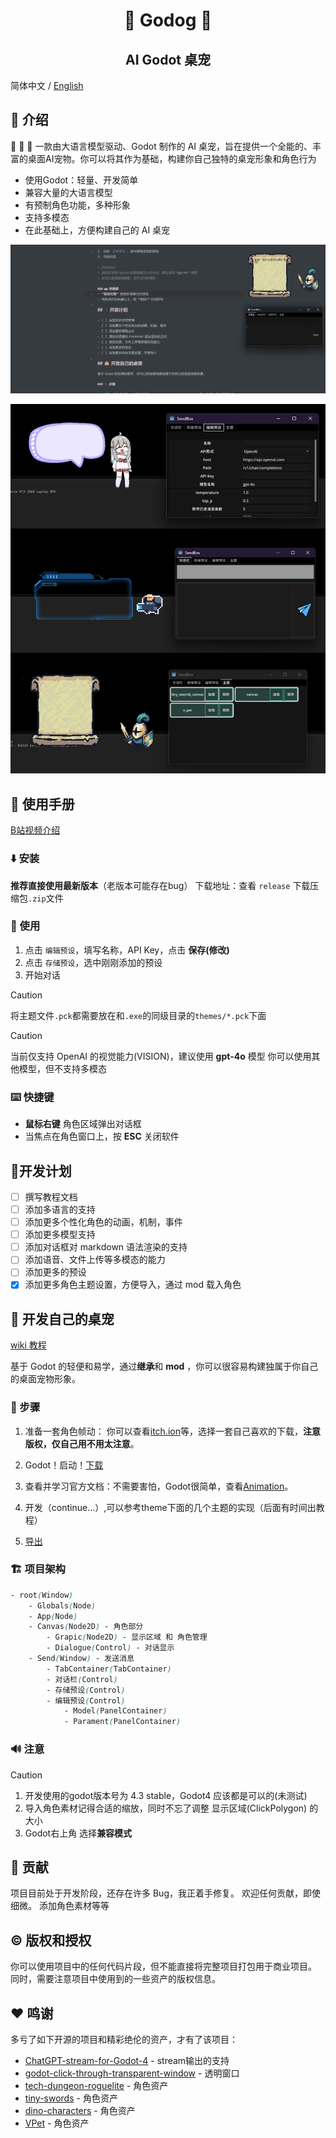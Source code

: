 <h1 align="center">🐶 Godog 🐶</h1>
<h2 align="center">AI Godot 桌宠</h2>

简体中文 /  [English](README_EN.md)

## 👋 介绍

🚀 🚀 🚀 一款由大语言模型驱动、Godot 制作的 AI 桌宠，旨在提供一个全能的、丰富的桌面AI宠物。你可以将其作为基础，构建你自己独特的桌宠形象和角色行为

- 使用Godot：轻量、开发简单
- 兼容大量的大语言模型
- 有预制角色功能，多种形象
- 支持多模态
- 在此基础上，方便构建自己的 AI 桌宠

![](/img/example.png)

![](assets/themes.png)

## 📙 使用手册

[B站视频介绍](https://www.bilibili.com/video/BV1hBp6eUE91/?vd_source=cd15ef71fe6f4187af03b74e20f12fab)

### ⬇️ 安装

**推荐直接使用最新版本**（老版本可能存在bug）
下载地址：查看 `release`
下载压缩包`.zip`文件

### 🔑 使用
1. 点击 `编辑预设`，填写名称，API Key，点击 **保存(修改)**
2. 点击 `存储预设`，选中刚刚添加的预设
3. 开始对话

> [!Caution]
> 将主题文件`.pck`都需要放在和`.exe`的同级目录的`themes/*.pck`下面

> [!Caution]
> 当前仅支持 OpenAI 的视觉能力(VISION)，建议使用 **gpt-4o** 模型
> 你可以使用其他模型，但不支持多模态

### ⌨️ 快捷键
- **鼠标右键** 角色区域弹出对话框
- 当焦点在角色窗口上，按  **ESC** 关闭软件 

## 🚦开发计划

- [ ] 撰写教程文档
- [ ] 添加多语言的支持
- [ ] 添加更多个性化角色的动画，机制，事件
- [ ] 添加更多模型支持
- [ ] 添加对话框对 markdown 语法渲染的支持
- [ ] 添加语音、文件上传等多模态的能力
- [ ] 添加更多的预设
- [x] 添加更多角色主题设置，方便导入，通过 mod 载入角色

## 🐶 开发自己的桌宠

[wiki 教程](https://github.com/jihe520/Desktop-Pet-Godot.wiki.git)

基于 Godot 的轻便和易学，通过**继承**和 **mod** ，你可以很容易构建独属于你自己的桌面宠物形象。

### 🐾 步骤

1. 准备一套角色帧动： 你可以查看[itch.ion](https://itch.io/game-assets)等，选择一套自己喜欢的下载，**注意版权，仅自己用不用太注意**。
2. Godot！启动！[下载](https://godotengine.org/download/windows/)
3. 查看并学习官方文档：不需要害怕，Godot很简单，查看[Animation](https://docs.godotengine.org/en/4.2/tutorials/animation/index.html)。
4. 开发（continue...）,可以参考theme下面的几个主题的实现（后面有时间出教程）


5. [导出](https://docs.godotengine.org/zh-cn/4.x/tutorials/export/index.html)

### 🏗️ 项目架构

```css
- root(Window)
	- Globals(Node)
	- App(Node)
	- Canvas(Node2D) - 角色部分
		- Grapic(Node2D) - 显示区域 和 角色管理
		- Dialogue(Control) - 对话显示
	- Send(Window) - 发送消息
		- TabContainer(TabContainer)
		- 对话栏(Control)
		- 存储预设(Control)
		- 编辑预设(Control)
			- Model(PanelContainer)
			- Parament(PanelContainer)
```

### 🔊 注意

> [!Caution]
> 1. 开发使用的godot版本号为 4.3 stable，Godot4 应该都是可以的(未测试) 
> 2. 导入角色素材记得合适的缩放，同时不忘了调整 显示区域(ClickPolygon) 的大小
> 3. Godot右上角 选择**兼容模式**

## 🤝 贡献


项目目前处于开发阶段，还存在许多 Bug，我正着手修复。
欢迎任何贡献，即使细微。
添加角色素材等等

## ©️ 版权和授权

你可以使用项目中的任何代码片段，但不能直接将完整项目打包用于商业项目。
同时，需要注意项目中使用到的一些资产的版权信息。


## ❤️ 鸣谢

多亏了如下开源的项目和精彩绝伦的资产，才有了该项目：

- [ChatGPT-stream-for-Godot-4](https://github.com/oceanbuilders/ChatGPT-stream-for-Godot-4) - stream输出的支持
- [godot-click-through-transparent-window](https://github.com/atadenizoktay/godot-click-through-transparent-window) - 透明窗口
- [tech-dungeon-roguelite](https://trevor-pupkin.itch.io/tech-dungeon-roguelite) - 角色资产
- [tiny-swords](https://pixelfrog-assets.itch.io/tiny-swords) - 角色资产
- [dino-characters](https://arks.itch.io/dino-characters) - 角色资产
- [VPet](https://github.com/LorisYounger/VPet) - 角色资产
